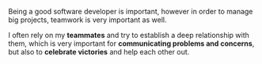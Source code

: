 Being a good software developer is important, however in order to manage big projects,
teamwork is very important as well.

I often rely on my **teammates** and try to establish a deep relationship with them,
which is very important for **communicating problems and concerns**, but also to
**celebrate victories** and help each other out.